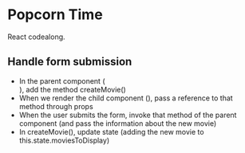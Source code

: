 # Popcorn Time

React codealong.



## Handle form submission

- In the parent component (<Main>), add the method createMovie()
- When we render the child component (<AddMovie>), pass a reference to that method through props
- When the user submits the form, invoke that method of the parent component (and pass the information about the new movie)
- In createMovie(), update state (adding the new movie to this.state.moviesToDisplay)

